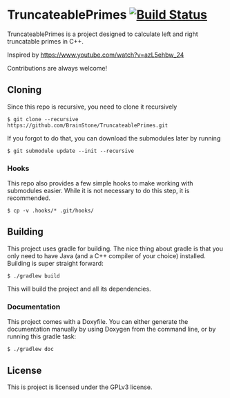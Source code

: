 # TruncateablePrimes [![Build Status](https://travis-ci.org/BrainStone/TruncateablePrimes.svg?branch=master)](https://travis-ci.org/BrainStone/TruncateablePrimes)

TruncateablePrimes is a project designed to calculate left and right truncatable primes in C++.

Inspired by https://www.youtube.com/watch?v=azL5ehbw_24

Contributions are always welcome!

## Cloning

Since this repo is recursive, you need to clone it recursively

    $ git clone --recursive https://github.com/BrainStone/TruncateablePrimes.git

If you forgot to do that, you can download the submodules later by running

    $ git submodule update --init --recursive

### Hooks

This repo also provides a few simple hooks to make working with submodules easier. While it is not necessary to do this step, it is recommended.

    $ cp -v .hooks/* .git/hooks/

## Building

This project uses gradle for building. The nice thing about gradle is that you only need to have Java (and a C++ compiler of your choice) installed.  
Building is super straight forward:

    $ ./gradlew build

This will build the project and all its dependencies.

### Documentation

This project comes with a Doxyfile. You can either generate the documentation manually by using Doxygen from the command line, or by running this gradle task:

    $ ./gradlew doc

## License

This is project is licensed under the GPLv3 license.
